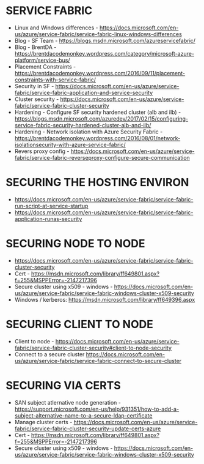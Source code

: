 # SERVICE FABRIC
* Linux and Windows differences - https://docs.microsoft.com/en-us/azure/service-fabric/service-fabric-linux-windows-differences
* Blog - SF Team - https://blogs.msdn.microsoft.com/azureservicefabric/
* Blog - BrentDA - <https://brentdacodemonkey.wordpress.com/category/microsoft-azure-platform/service-bus/>
* Placement Constraints - https://brentdacodemonkey.wordpress.com/2016/09/11/placement-constraints-with-service-fabric/
* Security in SF - https://docs.microsoft.com/en-us/azure/service-fabric/service-fabric-application-and-service-security
* Cluster security - https://docs.microsoft.com/en-us/azure/service-fabric/service-fabric-cluster-security
* Hardening - Configure SF security hardened cluster (alb and ilb) - https://blogs.msdn.microsoft.com/azuredev/2017/02/15/configuring-service-fabric-security-hardened-cluster-alb-and-ilb/
* Hardening - Network isolation with Azure Security Fabric - https://brentdacodemonkey.wordpress.com/2016/08/01/network-isolationsecurity-with-azure-service-fabric/
* Revers proxy config - https://docs.microsoft.com/en-us/azure/service-fabric/service-fabric-reverseproxy-configure-secure-communication

# SECURING THE HOSTING ENVIRON
* https://docs.microsoft.com/en-us/azure/service-fabric/service-fabric-run-script-at-service-startup
* https://docs.microsoft.com/en-us/azure/service-fabric/service-fabric-application-runas-security

# SECURING NODE TO NODE
* https://docs.microsoft.com/en-us/azure/service-fabric/service-fabric-cluster-security
* Cert - https://msdn.microsoft.com/library/ff649801.aspx?f=255&MSPPError=-2147217396
* Secure cluster using x509 - windows - https://docs.microsoft.com/en-us/azure/service-fabric/service-fabric-windows-cluster-x509-security
* Windows / kerberos: https://msdn.microsoft.com/library/ff649396.aspx

# SECURING CLIENT TO NODE
* Client to node - https://docs.microsoft.com/en-us/azure/service-fabric/service-fabric-cluster-security#client-to-node-security
* Connect to a secure cluster https://docs.microsoft.com/en-us/azure/service-fabric/service-fabric-connect-to-secure-cluster

# SECURING VIA CERTS
* SAN subject atlernative node generation - https://support.microsoft.com/en-us/help/931351/how-to-add-a-subject-alternative-name-to-a-secure-ldap-certificate
* Manage cluster certs - https://docs.microsoft.com/en-us/azure/service-fabric/service-fabric-cluster-security-update-certs-azure
* Cert - https://msdn.microsoft.com/library/ff649801.aspx?f=255&MSPPError=-2147217396
* Secure cluster using x509 - windows - https://docs.microsoft.com/en-us/azure/service-fabric/service-fabric-windows-cluster-x509-security
